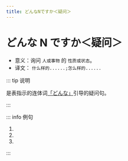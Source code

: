 ```yaml
---
title: どんなNですか＜疑问＞
---
```


# どんな N ですか＜疑问＞

- 意义：询问 `人或事物` 的 `性质或状态`。
- 译文： `什么样的......;怎么样的......`

::: tip 说明

是表指示的连体词[「どんな」](../../term/ltc.md)引导的疑问句。

:::

::: info 例句

1. <grammer-content sentence="[劉/りゅう]さんは**どんな**[先生/せんせい]**ですか**。" trans='刘老师是怎样的一位老师呢？' />
2. <grammer-content sentence="[王/おう]さんは**どんな**[学生/がくせい]**ですか**。" trans='小王这个学生怎么样？' />
3. <grammer-content sentence="[京華/きょうか][大学/だいがく]は**どんな**[大学/だいがく]**ですか**。" trans='京华大学是所怎样的大学？' />

:::
